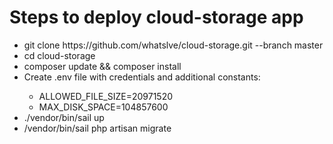 <h1>Steps to deploy cloud-storage app</h1>
<ul>
 <li>git clone https://github.com/whatslve/cloud-storage.git --branch master</li>
<li>cd cloud-storage</li>
<li>composer update && composer install</li>
<li>Create .env file with credentials and additional constants:</li> 
    <ul>
        <li>ALLOWED_FILE_SIZE=20971520</li>
        <li>MAX_DISK_SPACE=104857600</li>
    </ul>
<li>./vendor/bin/sail up</li>
<li> /vendor/bin/sail php artisan migrate</li>
    </ul>

